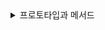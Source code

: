 <details>
  <summary>프로토타입과 메서드</summary>


### 프로토타입

- 프로토타입은 객체가 다른 객체로부터 속성과 메서드를 상속받을 수 있도록 해준다.
- 프로토타입을 사용하여 여러 객체가 동일한 메서드를 공유할 수 있다.
- 프로토타입은 객체의 상속 구조를 정의하며, 객체가 생성될 때 프로토타입 체인에서 메서드와 속성을 찾는다.

```javascript
function Person(name) {
  this.name = name;
}

Person.prototype.sayHello = function() {
  console.log(`Hello, my name is ${this.name}`);
};

const person = new Person('Alice');
person.sayHello(); // "Hello, my name is Alice"

```


```javascript
//참고
const c1 = new Person('jihee')
console.log(Object.keys(c1)) // Returns instance members
// {name}
for (let key in c1) console.log(key) // Returns all members (instance + prototype)
// {name, sayHello}

```


- 프로토 타입은 각각의 객체에서 같은 프로토타입을 참조하고 있으므로, 여러 객체에서 하나의 프로토타입에 접근을 한다 



### 메서드 

- 메서드는 객체에 정의된 함수로, 객체의 행동이나 동작을 정의한다.
- 메서드는 객체의 인스턴스와 관련된 특정 작업을 수행하며, 객체의 속성으로서 동작을 한다.
- 메서드는 객체나 클래스 내에서 직접 정의되며, 객체의 기능을 구현한다.

```javascript
const dog = {
  name: 'Rex',
  bark: function() {
    console.log(`${this.name} says woof!`);
  }
};
dog.bark(); // "Rex says woof!"
```


- 즉, 프로토타입을 사용하여 객체의 상속과 메서드 공유를 구현할 수 있고 메서드는 객체의 행동을 정의하고, 프로토타입에 정의된 메서드는 모든 인스턴스에서 공유된다.




</details>